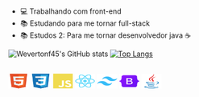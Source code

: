 - 💻 Trabalhando com front-end
- 📚 Estudando para me tornar full-stack
- 📚 Estudos 2: Para me tornar desenvolvedor java ☕️

![Wevertonf45's GitHub stats](https://github-readme-stats.vercel.app/api?username=Wevertonf45&show_icons=true&theme=radical)
[![Top Langs](https://github-readme-stats.vercel.app/api/top-langs/?username=Wevertonf45&layout=donut)](https://github.com/anuraghazra/github-readme-stats)

<div style="display: inline_block"><br>
  <img align="center" alt="wef45" height="30" width="40" src="https://raw.githubusercontent.com/devicons/devicon/master/icons/html5/html5-original.svg">
  <img align="center" alt="Rafa-Ts" height="30" width="40" src="https://raw.githubusercontent.com/devicons/devicon/master/icons/css3/css3-original.svg">
  <img align="center" alt="Rafa-React" height="30" width="40" src="https://raw.githubusercontent.com/devicons/devicon/master/icons/javascript/javascript-plain.svg">
  <img align="center" alt="Rafa-HTML" height="30" width="40" src="https://raw.githubusercontent.com/devicons/devicon/master/icons/react/react-original.svg">
  <img align="center" alt="Rafa-React" height="30" width="40" src="https://raw.githubusercontent.com/devicons/devicon/master/icons/tailwindcss/tailwindcss-original.svg">
  <img align="center" alt="Rafa-React" height="30" width="40" src="https://raw.githubusercontent.com/devicons/devicon/master/icons/bootstrap/bootstrap-original.svg">
  <img align="center" alt="Rafa-Csharp" height="30" width="40" src="https://raw.githubusercontent.com/devicons/devicon/master/icons/java/java-original.svg">
</div>
